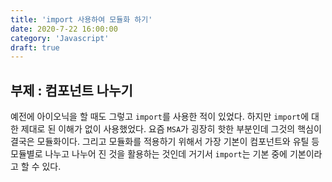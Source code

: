 ```yaml
---
title: 'import 사용하여 모듈화 하기'
date: 2020-7-22 16:00:00
category: 'Javascript'
draft: true
---
```


## 부제 : 컴포넌트 나누기

예전에 아이오닉을 할 때도 그렇고 `import`를 사용한 적이 있었다.
하지만 `import`에 대한 제대로 된 이해가 없이 사용했었다. 요즘 `MSA`가 굉장히 핫한 부분인데 그것의 핵심이 결국은 모듈화이다. 그리고 모듈화를 적용하기 위해서 가장 기본이 컴포넌트와 유틸 등 모듈별로 나누고 나누어 진 것을 활용하는 것인데 거기서 `import`는 기본 중에 기본이라고 할 수 있다.
